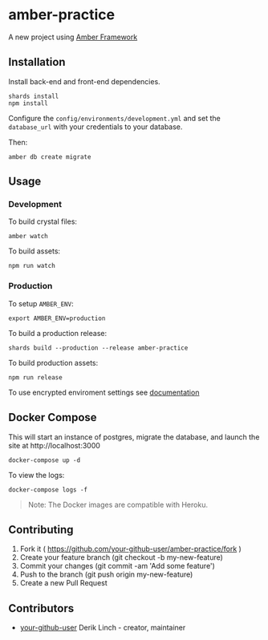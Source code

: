 # amber-practice

A new project using [Amber Framework](https://amberframework.org/)

## Installation

Install back-end and front-end dependencies.

```
shards install
npm install
```

Configure the `config/environments/development.yml` and set the `database_url` with your credentials to your database.

Then:

```
amber db create migrate
```

## Usage

### Development

To build crystal files:

```
amber watch
```

To build assets:

```
npm run watch
```

### Production

To setup `AMBER_ENV`:

```
export AMBER_ENV=production
```

To build a production release:
  
```
shards build --production --release amber-practice
```

To build production assets:

```
npm run release
```

To use encrypted enviroment settings see [documentation](https://github.com/amberframework/online-docs/blob/master/getting-started/cli/encrypt.md#encrypt-command)

## Docker Compose

This will start an instance of postgres, migrate the database,
and launch the site at http://localhost:3000

```
docker-compose up -d
```

To view the logs:

```
docker-compose logs -f
```

> Note: The Docker images are compatible with Heroku.

## Contributing

1. Fork it ( https://github.com/your-github-user/amber-practice/fork )
2. Create your feature branch (git checkout -b my-new-feature)
3. Commit your changes (git commit -am 'Add some feature')
4. Push to the branch (git push origin my-new-feature)
5. Create a new Pull Request

## Contributors

- [your-github-user](https://github.com/your-github-user) Derik Linch - creator, maintainer
